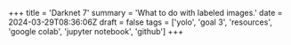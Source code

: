 +++
title = 'Darknet 7'
summary = 'What to do with labeled images.'
date = 2024-03-29T08:36:06Z
draft = false
tags = ['yolo', 'goal 3', 'resources', 'google colab', 'jupyter notebook', 'github']
+++

